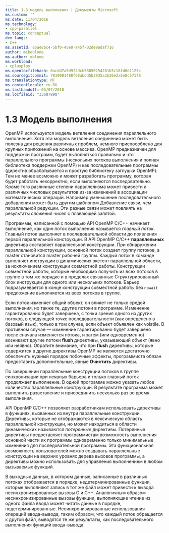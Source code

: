```yaml
---
title: 1.3 модель выполнения | Документы Microsoft
ms.custom: ''
ms.date: 11/04/2016
ms.technology:
- cpp-parallel
ms.topic: conceptual
dev_langs:
- C++
ms.assetid: 85ae8bc4-5bf0-45e0-a45f-02de9adaf716
author: mikeblome
ms.author: mblome
ms.workload:
- cplusplus
ms.openlocfilehash: 0acdd7a5d9f2dcb58850254281b5c18fd0d1123c
ms.sourcegitcommit: 7019081488f68abdd5b2935a3b36e2a5e8c571f8
ms.translationtype: MT
ms.contentlocale: ru-RU
ms.lasthandoff: 05/07/2018
ms.locfileid: "33687898"
---
```

# <a name="13-execution-model"></a>1.3 Модель выполнения
OpenMP используется модель ветвления соединения параллельного выполнения. Хотя эта модель ветвления соединения может быть полезна для решения различных проблем, немного приспособлено для крупных приложений на основе массива. OpenMP предназначен для поддержки программ, будет выполняться правильно и что параллельного программы (нескольких потоков выполнения и полная библиотека поддержки OpenMP) и как последовательные программы (директив обрабатывается и простую библиотеку заглушки OpenMP). Тем не менее возможно и может разработать программу, которая будет работать некорректно, если выполняются последовательно. Кроме того различные степени параллелизма может привести к различных числовых результатов из-за изменений в ассоциации математических операций. Например уменьшение последовательного добавления может быть другим шаблоном Добавление связи, чем параллельной редукции. Эти разные связи может повлиять на результаты сложения чисел с плавающей запятой.  
  
 Программы, написанной с помощью API OpenMP C/C++ начинает выполнение, как один поток выполнения называется *главный поток*. Главный поток выполняет в последовательной области до появления первой параллельной конструкции. В API OpenMP C/C++ **параллельных** директива составляет параллельной конструкции. При обнаружении параллельной конструкции, основной поток создает группу потоков, а master становится master рабочей группы. Каждый поток в команде выполняет инструкции в динамических экстент параллельной области, за исключением конструкции совместной работы. Конструкции совместной работы, которые необходимо получить из всех потоков в группе в том же порядке и в пределах связанные Структурированный блок инструкции для одного или нескольких потоков. Барьер подразумевается в конце конструкции совместной работы без `nowait` предложение выполняется из всех потоков в группе.  
  
 Если поток изменяет общий объект, он влияет не только средой выполнения, но также те, другие потоки в программе. Изменение гарантированно будет завершена, с точки зрения одного из других потоков, в следующей точке последовательности (как определено в базовый язык), только в том случае, если объект объявлен как volatile. В противном случае — изменение гарантированно будет завершено после сначала изменяется потока, и затем (или одновременно) возникают другие потоки **flush** директивы, указывающий объект (явно или неявно). Обратите внимание, что при **flush** директивы, которые содержится в другие директивы OpenMP не являются достаточно обеспечить нужный порядок побочные эффекты, программиста обязан предоставить дополнительные, явные  **Очистить** директивы.  
  
 По завершении параллельные конструкции потоков в группе синхронизации при неявных барьера и только главный поток продолжает выполнение. В одной программе можно указать любое количество параллельные конструкции. В результате программа может выполнить разветвление и присоединить несколько раз во время выполнения.  
  
 API OpenMP C/C++ позволяет разработчикам использовать директивы в функциях, вызванных из внутри параллельные конструкции. Директивы, которые не отображаются в лексическую область параллельной конструкции, но может находиться в области динамических называются *потерянные* директивы. Потерянные директивы предоставляет программистам возможность выполнения основной части их программы одновременно только минимальные изменения для последовательной программы. Эта функциональная возможность пользователей можно создавать параллельные конструкции на верхних уровнях дерева вызовов программы, а директивы можно использовать для управления выполнением в любом вызываемых функций.  
  
 В выходных данных, в котором данные, записанные в различных потоках отображается в порядке, недетерминированные функции, которые выполняют запись в тот же файл может привести к вывода несинхронизированные вызовы C и C++. Аналогичным образом несинхронизированные вызовы функции, выполняющие чтение из одного файла ввода может читать данные в порядке, недетерминированные. Несинхронизированные использования операций ввода-вывода, таким образом, что каждый поток обращается к другой файл, выводятся те же результаты, как последовательного выполнения функций ввода-вывода.